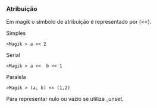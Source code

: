 ### Atribuição

Em magik o símbolo de atribuição é representado por (<<).

Simples
``` 
>Magik > a << 2
```

Serial
```
>Magik > a <<  b << 1
```

Paralela 
```
>Magik > (a, b) << (1,2)
````

Para representar nulo ou vazio se utiliza _unset.
